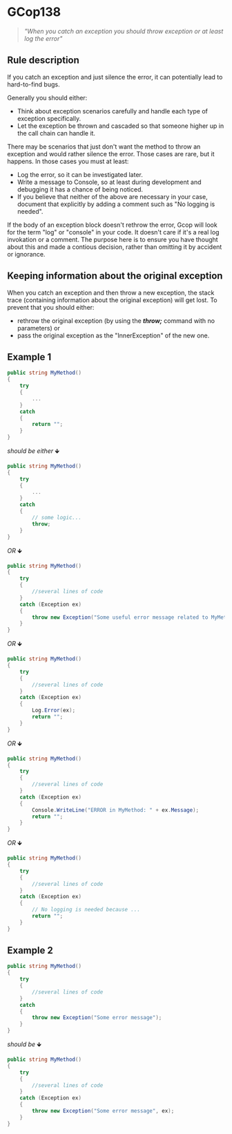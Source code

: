 ﻿# GCop138

> *"When you catch an exception you should throw exception or at least log the error"*


## Rule description
If you catch an exception and just silence the error, it can potentially lead to hard-to-find bugs.

Generally you should either:
- Think about exception scenarios carefully and handle each type of exception specifically.
- Let the exception be thrown and cascaded so that someone higher up in the call chain can handle it.

There may be scenarios that just don't want the method to throw an exception and would rather silence the error. Those cases are rare, but it happens. In those cases you must at least:

- Log the error, so it can be investigated later.
- Write a message to Console, so at least during development and debugging it has a chance of being noticed.
- If you believe that neither of the above are necessary in your case, document that explicitly by adding a comment such as "No logging is needed".

If the body of an exception block doesn't rethrow the error, Gcop will look for the term "log" or "console" in your code. It doesn't care if it's a real log invokation or a comment. The purpose here is to ensure you have thought about this and made a contious decision, rather than omitting it by accident or ignorance.

## Keeping information about the original exception
When you catch an exception and then throw a new exception, the stack trace (containing information about the original exception) will get lost. To prevent that you should either: 
- rethrow the original exception (by using the ***throw;*** command with no parameters) or
- pass the original exception as the "InnerException" of the new one.


## Example 1
```csharp
public string MyMethod()
{
    try
    {
        ...
    }
    catch
    {
        return "";
    }
}
```
*should be either* 🡻

```csharp
public string MyMethod()
{
    try
    {
        ...
    }
    catch
    {
        // some logic...
        throw;
    }
}
```

*OR* 🡻

```csharp
public string MyMethod()
{
    try
    {
        //several lines of code
    }
    catch (Exception ex)
    {
        throw new Exception("Some useful error message related to MyMethod", ex);
    }
}
```

*OR* 🡻

```csharp
public string MyMethod()
{
    try
    {
        //several lines of code
    }
    catch (Exception ex)
    {
        Log.Error(ex);
        return "";
    }
}
```

*OR* 🡻

```csharp
public string MyMethod()
{
    try
    {
        //several lines of code
    }
    catch (Exception ex)
    {
        Console.WriteLine("ERROR in MyMethod: " + ex.Message);
        return "";
    }
}
```


*OR* 🡻

```csharp
public string MyMethod()
{
    try
    {
        //several lines of code
    }
    catch (Exception ex)
    {
        // No logging is needed because ...
        return "";
    }
}
```

## Example 2
```csharp
public string MyMethod()
{
    try
    {
        //several lines of code
    }
    catch
    {
        throw new Exception("Some error message");
    }
}
```
*should be* 🡻

```csharp
public string MyMethod()
{
    try
    {
        //several lines of code
    }
    catch (Exception ex)
    {
        throw new Exception("Some error message", ex);
    }
}
```
